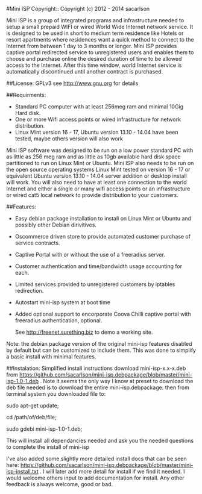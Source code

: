 #Mini ISP
Copyright:: Copyright (c) 2012 - 2014 sacarlson

Mini ISP is a group of integrated programs and infrastructure needed to setup a small prepaid WIFI or wired World Wide Internet network service.  It is designed to be used in short to medium term residence like Hotels or resort apartments where residences want a quick method to connect to the Internet from between 1 day to 3 months or longer.  Mini ISP provides captive portal redirected service to unregistered users and enables them to choose and purchase online the desired duration of time to be allowed access to the Internet.  After this time window, world Internet service is automatically discontinued until another contract is purchased.

##License:
 GPLv3 see http://www.gnu.org for details

##Requirments:
* Standard PC computer with at least 256meg ram and minimal 10Gig Hard disk.
* One or more Wifi access points or wired infrastructure for network distribution.
* Linux Mint version 16 - 17, Ubuntu version 13.10 - 14.04 have been tested, maybe others version will also work 

 Mini ISP software was designed to be run on a low power standard PC with as little as 256 meg ram and as little as 10gb available hard disk space partitioned to run on Linux Mint or Ubuntu. Mini ISP also needs to be run on the open source operating systems Linux Mint tested on version 16 - 17 or equivalent Ubuntu version 13.10 - 14.04 server addition or desktop install will work.  You will also need to have at least one connection to the world Internet and either a single or many wifi access points or an infrastructure or wired cat5 local network to provide distribution to your customers. 

##Features:
* Easy debian package installation to install on Linux Mint or Ubuntu and possibly other Debian dirivitives.
* Oscommerce driven store to provide automated customer purchase of service contracts.
* Captive Portal with or without the use of a freeradius server.
* Customer authentication and time/bandwidth usage accounting for each.
* Limited services provided to unregistered customers by iptables redirection.
* Autostart mini-isp system at boot time
* Added optional support to encorporate Coova Chilli captive portal with freeradius authentication, optional.

  See http://freenet.surething.biz to demo a working site.

Note: the debian package version of the original mini-isp features disabled by default but can be customized to include them.  This was done to simplify a basic install with minimal features.

##Instalation:
 Simplified install instructions
 download mini-isp-x.x-x.deb  from https://github.com/sacarlson/mini-isp.debpackage/blob/master/mini-isp-1.0-1.deb .
 Note it seems the only way I know at preset to download the deb file needed is to download the entire mini-isp.debpackage.
 then from terminal system you downloaded file to:

 sudo apt-get update;

 cd /path/of/deb/file;
 
 sudo gdebi mini-isp-1.0-1.deb; 

 This will install all dependancies needed and ask you the needed questions to complete the install of mini-isp

 I've also added some slightly more detailed install docs that can be seen here: https://github.com/sacarlson/mini-isp.debpackage/blob/master/mini-isp-install.txt .
 I will later add more detail for install if we find it needed.  I would welcome others input to add documentation for install.  Any other feedback is always welcome, good or bad.
